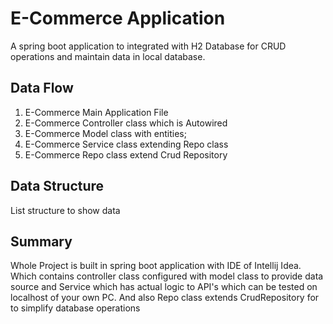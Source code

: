 
# E-Commerce Application

A spring boot application to integrated with H2 Database for CRUD operations and maintain data in local database.


## Data Flow

1. E-Commerce Main Application File
2. E-Commerce Controller class which is Autowired
3. E-Commerce Model class with entities;
4. E-Commerce Service class extending Repo class
5. E-Commerce Repo class extend Crud Repository 

## Data Structure

List structure to show data

## Summary

Whole Project is built in spring boot application with IDE of Intellij Idea. Which contains controller class configured with model class to provide data source and Service which has actual logic to API's which can be tested on localhost of your own PC.
And also Repo class extends CrudRepository for to simplify database operations
